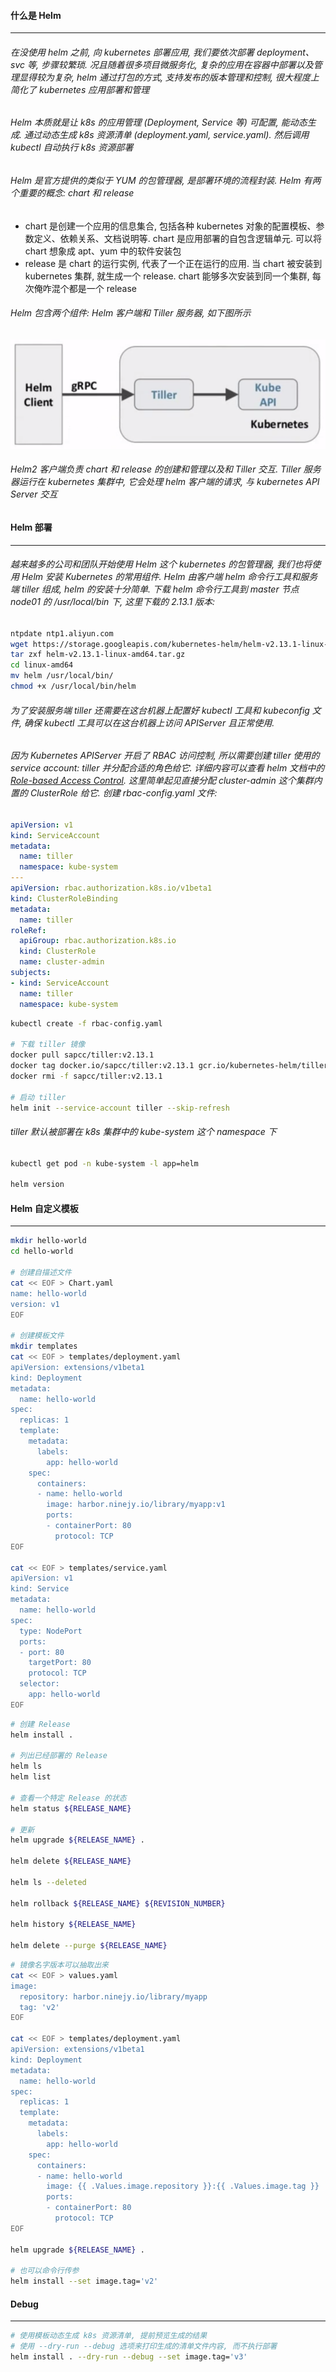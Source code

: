 #### 什么是 Helm
---
###### 在没使用 helm 之前, 向 kubernetes 部署应用, 我们要依次部署 deployment、svc 等, 步骤较繁琐. 况且随着很多项目微服务化, 复杂的应用在容器中部署以及管理显得较为复杂, helm 通过打包的方式, 支持发布的版本管理和控制, 很大程度上简化了 kubernetes 应用部署和管理

###### Helm 本质就是让 k8s 的应用管理 (Deployment, Service 等) 可配置, 能动态生成. 通过动态生成 k8s 资源清单 (deployment.yaml, service.yaml). 然后调用 kubectl 自动执行 k8s 资源部署

###### Helm 是官方提供的类似于 YUM 的包管理器, 是部署环境的流程封装. Helm 有两个重要的概念: chart 和 release
- chart 是创建一个应用的信息集合, 包括各种 kubernetes 对象的配置模板、参数定义、依赖关系、文档说明等. chart 是应用部署的自包含逻辑单元. 可以将 chart 想象成 apt、yum 中的软件安装包
- release 是 chart 的运行实例, 代表了一个正在运行的应用. 当 chart 被安装到 kubernetes 集群, 就生成一个 release. chart 能够多次安装到同一个集群, 每次俺咋混个都是一个 release

###### Helm 包含两个组件: Helm 客户端和 Tiller 服务器, 如下图所示
![helm_tiller](images/helm_tiller.png)

###### Helm2 客户端负责 chart 和 release 的创建和管理以及和 Tiller 交互. Tiller 服务器运行在 kubernetes 集群中, 它会处理 helm 客户端的请求, 与 kubernetes API Server 交互

#### Helm 部署
---
###### 越来越多的公司和团队开始使用 Helm 这个 kubernetes 的包管理器, 我们也将使用 Helm 安装 Kubernetes 的常用组件. Helm 由客户端 helm 命令行工具和服务端 tiller 组成, helm 的安装十分简单. 下载 helm 命令行工具到 master 节点 node01 的 /usr/local/bin 下, 这里下载的 2.13.1 版本:
```bash
ntpdate ntp1.aliyun.com
wget https://storage.googleapis.com/kubernetes-helm/helm-v2.13.1-linux-amd64.tar.gz
tar zxf helm-v2.13.1-linux-amd64.tar.gz
cd linux-amd64
mv helm /usr/local/bin/
chmod +x /usr/local/bin/helm
```
###### 为了安装服务端 tiller 还需要在这台机器上配置好 kubectl 工具和 kubeconfig 文件, 确保 kubectl 工具可以在这台机器上访问 APIServer 且正常使用.

###### 因为 Kubernetes APIServer 开启了 RBAC 访问控制, 所以需要创建 tiller 使用的 service account: tiller 并分配合适的角色给它. 详细内容可以查看 helm 文档中的 [Role-based Access Control](https://helm.sh/docs/topics/rbac/). 这里简单起见直接分配 cluster-admin 这个集群内置的 ClusterRole 给它. 创建 rbac-config.yaml 文件:
```yaml
apiVersion: v1
kind: ServiceAccount
metadata:
  name: tiller
  namespace: kube-system
---
apiVersion: rbac.authorization.k8s.io/v1beta1
kind: ClusterRoleBinding
metadata:
  name: tiller
roleRef:
  apiGroup: rbac.authorization.k8s.io
  kind: ClusterRole
  name: cluster-admin
subjects:
- kind: ServiceAccount
  name: tiller
  namespace: kube-system
```

```bash
kubectl create -f rbac-config.yaml

# 下载 tiller 镜像
docker pull sapcc/tiller:v2.13.1
docker tag docker.io/sapcc/tiller:v2.13.1 gcr.io/kubernetes-helm/tiller:v2.13.1
docker rmi -f sapcc/tiller:v2.13.1

# 启动 tiller
helm init --service-account tiller --skip-refresh
```

###### tiller 默认被部署在 k8s 集群中的 kube-system 这个 namespace 下
```bash
kubectl get pod -n kube-system -l app=helm

helm version
```

#### Helm 自定义模板
---
```bash
mkdir hello-world
cd hello-world

# 创建自描述文件
cat << EOF > Chart.yaml
name: hello-world
version: v1
EOF

# 创建模板文件
mkdir templates
cat << EOF > templates/deployment.yaml
apiVersion: extensions/v1beta1
kind: Deployment
metadata:
  name: hello-world
spec:
  replicas: 1
  template:
    metadata:
      labels:
        app: hello-world
    spec:
      containers:
      - name: hello-world
        image: harbor.ninejy.io/library/myapp:v1
        ports:
        - containerPort: 80
          protocol: TCP
EOF

cat << EOF > templates/service.yaml
apiVersion: v1
kind: Service
metadata:
  name: hello-world
spec:
  type: NodePort
  ports:
  - port: 80
    targetPort: 80
    protocol: TCP
  selector:
    app: hello-world
EOF
```

```bash
# 创建 Release
helm install .

# 列出已经部署的 Release
helm ls
helm list

# 查看一个特定 Release 的状态
helm status ${RELEASE_NAME}

# 更新
helm upgrade ${RELEASE_NAME} .

helm delete ${RELEASE_NAME}

helm ls --deleted

helm rollback ${RELEASE_NAME} ${REVISION_NUMBER}

helm history ${RELEASE_NAME}

helm delete --purge ${RELEASE_NAME}
```

```bash
# 镜像名字版本可以抽取出来
cat << EOF > values.yaml
image:
  repository: harbor.ninejy.io/library/myapp
  tag: 'v2'
EOF

cat << EOF > templates/deployment.yaml
apiVersion: extensions/v1beta1
kind: Deployment
metadata:
  name: hello-world
spec:
  replicas: 1
  template:
    metadata:
      labels:
        app: hello-world
    spec:
      containers:
      - name: hello-world
        image: {{ .Values.image.repository }}:{{ .Values.image.tag }}
        ports:
        - containerPort: 80
          protocol: TCP
EOF

helm upgrade ${RELEASE_NAME} .

# 也可以命令行传参
helm install --set image.tag='v2'
```

#### Debug
---
```bash
# 使用模板动态生成 k8s 资源清单, 提前预览生成的结果
# 使用 --dry-run --debug 选项来打印生成的清单文件内容, 而不执行部署
helm install . --dry-run --debug --set image.tag='v3'
```
